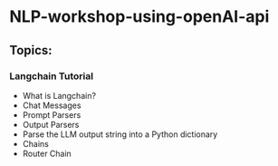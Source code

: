 # NLP-workshop-using-openAI-api

## Topics:

### Langchain Tutorial
* What is Langchain?
* Chat Messages
* Prompt Parsers
* Output Parsers
* Parse the LLM output string into a Python dictionary
* Chains
* Router Chain
